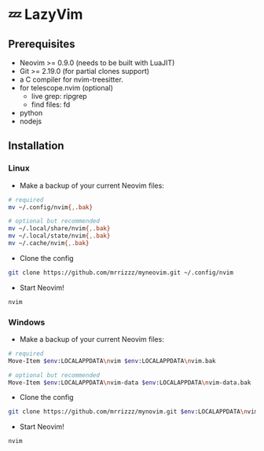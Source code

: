 # 💤 LazyVim
## Prerequisites
- Neovim >= 0.9.0 (needs to be built with LuaJIT)
- Git >= 2.19.0 (for partial clones support)
- a C compiler for nvim-treesitter.
- for telescope.nvim (optional)
  - live grep: ripgrep
  - find files: fd
- python
- nodejs
## Installation
### Linux
- Make a backup of your current Neovim files:
```sh
# required
mv ~/.config/nvim{,.bak}

# optional but recommended
mv ~/.local/share/nvim{,.bak}
mv ~/.local/state/nvim{,.bak}
mv ~/.cache/nvim{,.bak}
```
- Clone the config
```sh
git clone https://github.com/mrrizzz/myneovim.git ~/.config/nvim
```
- Start Neovim!
```sh
nvim
```
### Windows
- Make a backup of your current Neovim files:
```sh
# required
Move-Item $env:LOCALAPPDATA\nvim $env:LOCALAPPDATA\nvim.bak

# optional but recommended
Move-Item $env:LOCALAPPDATA\nvim-data $env:LOCALAPPDATA\nvim-data.bak
```
- Clone the config
```sh
git clone https://github.com/mrrizzz/mynovim.git $env:LOCALAPPDATA\nvim
```
- Start Neovim!
```sh
nvim
```
